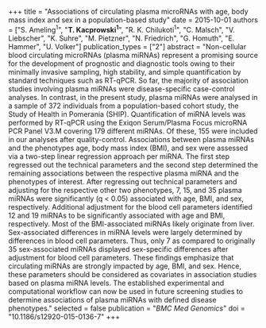 +++
title = "Associations of circulating plasma microRNAs with age, body mass index and sex in a population-based study"
date = 2015-10-01
authors = ["S. Ameling<sup>1</sup>", "**T. Kacprowski<sup>1</sup>**", "R. K. Chilukoti<sup>1</sup>", "C. Malsch", "V. Liebscher", "K. Suhre", "M. Pietzner", "N. Friedrich", "G. Homuth", "E. Hammer", "U. Volker"]
publication_types = ["2"]
abstract = "Non-cellular blood circulating microRNAs (plasma miRNAs) represent a promising source for the development of prognostic and diagnostic tools owing to their minimally invasive sampling, high stability, and simple quantification by standard techniques such as RT-qPCR. So far, the majority of association studies involving plasma miRNAs were disease-specific case-control analyses. In contrast, in the present study, plasma miRNAs were analysed in a sample of 372 individuals from a population-based cohort study, the Study of Health in Pomerania (SHIP). Quantification of miRNA levels was performed by RT-qPCR using the Exiqon Serum/Plasma Focus microRNA PCR Panel V3.M covering 179 different miRNAs. Of these, 155 were included in our analyses after quality-control. Associations between plasma miRNAs and the phenotypes age, body mass index (BMI), and sex were assessed via a two-step linear regression approach per miRNA. The first step regressed out the technical parameters and the second step determined the remaining associations between the respective plasma miRNA and the phenotypes of interest. After regressing out technical parameters and adjusting for the respective other two phenotypes, 7, 15, and 35 plasma miRNAs were significantly (q < 0.05) associated with age, BMI, and sex, respectively. Additional adjustment for the blood cell parameters identified 12 and 19 miRNAs to be significantly associated with age and BMI, respectively. Most of the BMI-associated miRNAs likely originate from liver. Sex-associated differences in miRNA levels were largely determined by differences in blood cell parameters. Thus, only 7 as compared to originally 35 sex-associated miRNAs displayed sex-specific differences after adjustment for blood cell parameters. These findings emphasize that circulating miRNAs are strongly impacted by age, BMI, and sex. Hence, these parameters should be considered as covariates in association studies based on plasma miRNA levels. The established experimental and computational workflow can now be used in future screening studies to determine associations of plasma miRNAs with defined disease phenotypes."
selected = false
publication = "*BMC Med Genomics*"
doi = "10.1186/s12920-015-0136-7"
+++

